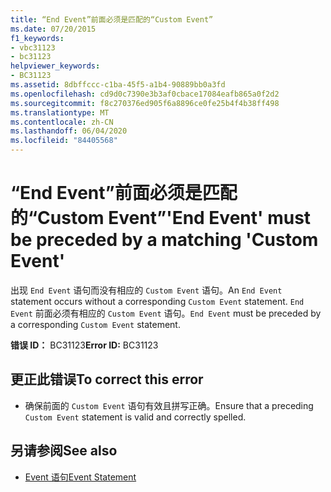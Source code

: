 ```yaml
---
title: “End Event”前面必须是匹配的“Custom Event”
ms.date: 07/20/2015
f1_keywords:
- vbc31123
- bc31123
helpviewer_keywords:
- BC31123
ms.assetid: 8dbffccc-c1ba-45f5-a1b4-90889bb0a3fd
ms.openlocfilehash: cd9d0c7390e3b3af0cbace17084eafb865a0f2d2
ms.sourcegitcommit: f8c270376ed905f6a8896ce0fe25b4f4b38ff498
ms.translationtype: MT
ms.contentlocale: zh-CN
ms.lasthandoff: 06/04/2020
ms.locfileid: "84405568"
---
```

# <a name="end-event-must-be-preceded-by-a-matching-custom-event"></a><span data-ttu-id="dd6aa-102">“End Event”前面必须是匹配的“Custom Event”</span><span class="sxs-lookup"><span data-stu-id="dd6aa-102">'End Event' must be preceded by a matching 'Custom Event'</span></span>
<span data-ttu-id="dd6aa-103">出现 `End Event` 语句而没有相应的 `Custom Event` 语句。</span><span class="sxs-lookup"><span data-stu-id="dd6aa-103">An `End Event` statement occurs without a corresponding `Custom Event` statement.</span></span> <span data-ttu-id="dd6aa-104">`End Event` 前面必须有相应的 `Custom Event` 语句。</span><span class="sxs-lookup"><span data-stu-id="dd6aa-104">`End Event` must be preceded by a corresponding `Custom Event` statement.</span></span>  
  
 <span data-ttu-id="dd6aa-105">**错误 ID：** BC31123</span><span class="sxs-lookup"><span data-stu-id="dd6aa-105">**Error ID:** BC31123</span></span>  
  
## <a name="to-correct-this-error"></a><span data-ttu-id="dd6aa-106">更正此错误</span><span class="sxs-lookup"><span data-stu-id="dd6aa-106">To correct this error</span></span>  
  
- <span data-ttu-id="dd6aa-107">确保前面的 `Custom Event` 语句有效且拼写正确。</span><span class="sxs-lookup"><span data-stu-id="dd6aa-107">Ensure that a preceding `Custom Event` statement is valid and correctly spelled.</span></span>  
  
## <a name="see-also"></a><span data-ttu-id="dd6aa-108">另请参阅</span><span class="sxs-lookup"><span data-stu-id="dd6aa-108">See also</span></span>

- [<span data-ttu-id="dd6aa-109">Event 语句</span><span class="sxs-lookup"><span data-stu-id="dd6aa-109">Event Statement</span></span>](../language-reference/statements/event-statement.md)
